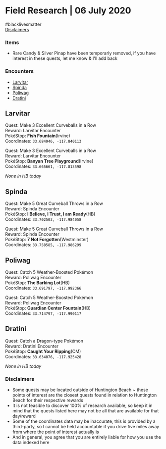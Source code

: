 ﻿# Field Research | 06 July 2020
#blacklivesmatter<br/>
[Disclaimers](https://github.com/naplesyrup/neuroticniantic/blob/master/research.md#disclaimers)

### Items
* Rare Candy & Silver Pinap have been temporarly removed, if you have interest in these quests, let me know & I'll add back
### Encounters
- [Larvitar](https://github.com/naplesyrup/neuroticniantic/blob/master/research.md#larvitar)
- [Spinda](https://github.com/naplesyrup/neuroticniantic/blob/master/research.md#spinda)
- [Poliwag](https://github.com/naplesyrup/neuroticniantic/blob/master/research.md#poliwag)
- [Dratini](https://github.com/naplesyrup/neuroticniantic/blob/master/research.md#dratini)

## Larvitar

Quest: Make 3 Excellent Curveballs in a Row<br/>
Reward: Larvitar Encounter<br/>
PokéStop: **Fish Fountain**(Irvine)<br/>
Coordinates: ``33.684946, -117.840113``

Quest: Make 3 Excellent Curveballs in a Row<br/>
Reward: Larvitar Encounter<br/>
PokéStop: **Banyan Tree Playground**(Irvine)<br/>
Coordinates: ``33.665661, -117.813598``

*None in HB today*

## Spinda

Quest: Make 5 Great Curveball Throws in a Row<br/>
Reward: Spinda Encounter<br/>
PokéStop: **I Believe, I Trust, I am Ready**(HB)<br/>
Coordinates: ``33.702503, -117.984058``

Quest: Make 5 Great Curveball Throws in a Row<br/>
Reward: Spinda Encounter<br/>
PokéStop: **7 Not Forgotten**(Westminster)<br/>
Coordinates: ``33.758585, -117.986299``

## Poliwag

Quest: Catch 5 Weather-Boosted Pokémon<br/>
Reward: Poliwag Encounter<br/>
PokéStop: **The Barking Lot**(HB)<br/>
Coordinates: ``33.691797, -117.992366``

Quest: Catch 5 Weather-Boosted Pokémon<br/>
Reward: Poliwag Encounter<br/>
PokéStop: **Guardian Center Fountain**(HB)<br/>
Coordinates: ``33.714797, -117.990117``


## Dratini

Quest: Catch a Dragon-type Pokémon<br/>
Reward: Dratini Encounter<br/>
PokéStop: **Caught Your Ripping**(CM)<br/>
Coordinates: ``33.634076, -117.925428``

*None in HB today*


### Disclaimers
* Some quests may be located outside of Huntington Beach ~ these points of interest are the closest quests found in relation to Huntington Beach for their respective rewards
* It is not feasible to discover 100% of research available, so keep it in mind that the quests listed here may not be all that are available for that day/reward
* Some of the coordinates data may be inaccurate, this is provided by a third-party, so I cannot be held accountable if you drive five miles away from where the point of interest actually is
* And in general, you agree that you are entirely liable for how you use the data indexed here
